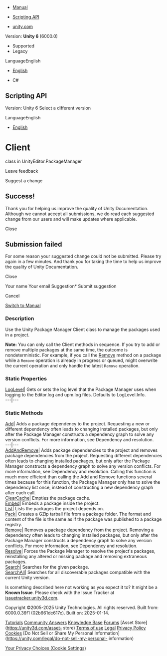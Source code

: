 [ ]()

  * [Manual](../Manual/index.html)
  * [Scripting API](../ScriptReference/index.html)

  * [unity.com](https://unity.com/)

Version: **Unity 6** (6000.0)

  * Supported
  * Legacy

LanguageEnglish

  * [English]()

  * C#

[ ](https://docs.unity3d.com)

## Scripting API

Version: Unity 6 Select a different version

LanguageEnglish

  * [English]()

# Client

class in UnityEditor.PackageManager

Leave feedback

Suggest a change

## Success!

Thank you for helping us improve the quality of Unity Documentation. Although
we cannot accept all submissions, we do read each suggested change from our
users and will make updates where applicable.

Close

## Submission failed

For some reason your suggested change could not be submitted. Please <a>try
again</a> in a few minutes. And thank you for taking the time to help us
improve the quality of Unity Documentation.

Close

Your name Your email Suggestion* Submit suggestion

Cancel

[Switch to Manual](../Manual/class-PackageManager.html "Go to PackageManager
Component in the Manual")

### Description

Use the Unity Package Manager Client class to manage the packages used in a
project.

**Note:** You can only call the Client methods in sequence. If you try to add
or remove multiple packages at the same time, the outcome is nondeterministic.
For example, if you call the [Remove](PackageManager.Client.Remove.html)
method on a package while a `Remove` operation is already in progress or
queued, might overwrite the current operation and only handle the latest
`Remove` operation.

### Static Properties

[LogLevel](PackageManager.Client.LogLevel.html)| Gets or sets the log level
that the Package Manager uses when logging to the Editor.log and upm.log
files. Defaults to LogLevel.Info.  
---|---  
  
### Static Methods

[Add](PackageManager.Client.Add.html)| Adds a package dependency to the
project. Requesting a new or different dependency often leads to changing
installed packages, but only after the Package Manager constructs a dependency
graph to solve any version conflicts. For more information, see Dependency and
resolution.  
---|---  
[AddAndRemove](PackageManager.Client.AddAndRemove.html)| Adds package
dependencies to the project and removes package dependencies from the project.
Requesting different dependencies often leads to changing installed packages,
but only after the Package Manager constructs a dependency graph to solve any
version conflicts. For more information, see Dependency and resolution.
Calling this function is much more efficient than calling the Add and Remove
functions several times because for this function, the Package Manager only
has to solve the dependency list once, instead of constructing a new
dependency graph after each call.  
[ClearCache](PackageManager.Client.ClearCache.html)| Empties the package
cache.  
[Embed](PackageManager.Client.Embed.html)|  Embeds a package inside the
project.  
[List](PackageManager.Client.List.html)| Lists the packages the project
depends on.  
[Pack](PackageManager.Client.Pack.html)| Creates a GZip tarball file from a
package folder. The format and content of the file is the same as if the
package was published to a package registry.  
[Remove](PackageManager.Client.Remove.html)| Removes a package dependency from
the project. Removing a dependency often leads to changing installed packages,
but only after the Package Manager constructs a dependency graph to solve any
version conflicts. For more information, see Dependency and resolution.  
[Resolve](PackageManager.Client.Resolve.html)| Forces the Package Manager to
resolve the project's packages, reinstalling any altered or missing package
and removing extraneous packages.  
[Search](PackageManager.Client.Search.html)| Searches for the given package.  
[SearchAll](PackageManager.Client.SearchAll.html)| Searches for all
discoverable packages compatible with the current Unity version.  
  
Is something described here not working as you expect it to? It might be a
**Known Issue**. Please check with the Issue Tracker at
[issuetracker.unity3d.com](https://issuetracker.unity3d.com).

Copyright ©2005-2025 Unity Technologies. All rights reserved. Built from:
6000.0.36f1 (02b661dc617c). Built on: 2025-01-14.

[Tutorials](https://unity3d.com/learn) [Community
Answers](https://answers.unity3d.com) [Knowledge
Base](https://support.unity3d.com/hc/en-us)
[Forums](https://forum.unity3d.com) [Asset Store](https://unity3d.com/asset-
store) [Terms of use](https://docs.unity3d.com/Manual/TermsOfUse.html)
[Legal](https://unity.com/legal) [Privacy
Policy](https://unity.com/legal/privacy-policy)
[Cookies](https://unity.com/legal/cookie-policy) [Do Not Sell or Share My
Personal Information](https://unity.com/legal/do-not-sell-my-personal-
information)

[Your Privacy Choices (Cookie Settings)](javascript:void\(0\);)

